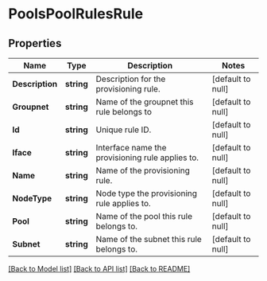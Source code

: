 # PoolsPoolRulesRule

## Properties
Name | Type | Description | Notes
------------ | ------------- | ------------- | -------------
**Description** | **string** | Description for the provisioning rule. | [default to null]
**Groupnet** | **string** | Name of the groupnet this rule belongs to | [default to null]
**Id** | **string** | Unique rule ID. | [default to null]
**Iface** | **string** | Interface name the provisioning rule applies to. | [default to null]
**Name** | **string** | Name of the provisioning rule. | [default to null]
**NodeType** | **string** | Node type the provisioning rule applies to. | [default to null]
**Pool** | **string** | Name of the pool this rule belongs to. | [default to null]
**Subnet** | **string** | Name of the subnet this rule belongs to. | [default to null]

[[Back to Model list]](../README.md#documentation-for-models) [[Back to API list]](../README.md#documentation-for-api-endpoints) [[Back to README]](../README.md)


